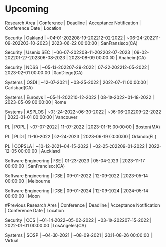 # Upcoming

Research Area | Conference | Deadline | Acceptance Notification  | Conference Date | Location

Security | Oakland | ~04-01-202208-19-202212-02-2022 | ~06-24-202211-09-202203-10-2023 | 2023-06-22 00:00:00 | SanFransisco(CA)

Security | Usenix SEC | ~06-07-202208-11-202202-07-2023 | 09-02-202201-27-202306-08-2023 | 2023-08-09 00:00:00 | Anaheim(CA)

Security | NDSS | ~05-13-202207-29-2022 | 07-22-202212-05-2022 | 2023-02-01 00:00:00 | SanDiego(CA)

Systems | OSDI | ~12-07-2021 | ~03-25-2022 | 2022-07-11 00:00:00 | Carlsbad(CA)

Systems | Eurosys | ~05-11-202210-12-2022 | 08-10-2022~01-18-2022 | 2023-05-09 00:00:00 | Rome

Systems | ASPLOS | ~03-24-2022~06-30-2022 | ~06-06-202209-22-2022 | 2023-01-01 00:00:00 | Vancouver

PL | POPL | ~07-07-2022 | 11-07-2022 | 2023-01-15 00:00:00 | Boston(MA)

PL | PLDI | 11-10-2022 | 02-24-2023 | 2023-06-19 00:00:00 | Orlando(FL)

PL | OOPSLA | ~10-12-2021~04-15-2022 | ~02-25-202209-01-2022 | 2022-12-05 00:00:00 | Auckland

Software Engineering | FSE | 01-23-2023 | 05-04-2023 | 2023-11-17 00:00:00 | SanFrancisco(CA)

Software Engineering | ICSE | 09-01-2022 | 12-09-2022 | 2023-05-14 00:00:00 | Melbourne

Software Engineering | ICSE | 09-01-2024 | 12-09-2024 | 2024-05-14 00:00:00 | Moon

#Previous
Research Area | Conference | Deadline | Acceptance Notification  | Conference Date | Location

Security | CCS | ~01-14-2022~05-02-2022 | ~03-10-202207-15-2022 | 2022-01-01 00:00:00 | LosAngeles(CA)

Systems | SOSP | ~04-30-2021 | ~08-09-2021 | 2021-08-26 00:00:00 | Virtual

